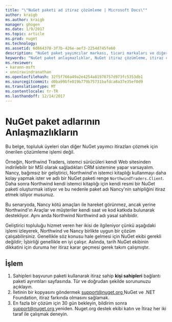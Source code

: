 ```yaml
---
title: "\"NuGet paketi ad itiraz çözümleme | Microsoft Docs\""
author: kraigb
ms.author: kraigb
manager: ghogen
ms.date: 1/9/2017
ms.topic: article
ms.prod: nuget
ms.technology: 
ms.assetid: 6d664378-3f7b-426e-aef3-2254d745fe60
description: "NuGet paket yayımcılar markası, ticari markaları ve diğer çakışma durumlarında ilgili arasındaki uyuşmazlıkların çözümü çözmek için işlemi."
keywords: "NuGet paket anlaşmazlıklar, NuGet itiraz çözümleme, itiraz çözümleme işlemi"
ms.reviewer:
- karann-msft
- unniravindranathan
ms.openlocfilehash: 32f5f766a49a2e4254a81978757d973fc5353db1
ms.sourcegitcommit: d0ba99bfe019b779b75731bafdca8a37e35ef0d9
ms.translationtype: MT
ms.contentlocale: tr-TR
ms.lasthandoff: 12/14/2017
---
```

# <a name="resolving-disputes-over-nuget-package-names"></a>NuGet paket adlarının Anlaşmazlıkların

Bu belge, topluluk üyeleri olan diğer NuGet yayımcı itirazları çözmek için önerilen çözümleme işlemi değil.  

Örneğin, Northwind Traders, istemci sürücüleri kendi Web sitesinden indirilebilir bir MSI olarak sağladıkları CRM sistemine yapar varsayalım. Nancy, bağımsız bir geliştirici, Northwind'ın istemci kitaplığı kullanmayı daha kolay yapmak ister ve adlı bir NuGet paketi renge `NorthwindTraders.Client`. Daha sonra Northwind kendi istemci kitaplığı için kendi resmi bir NuGet paketi oluşturmak istiyor ve bu nedenle paket adı Nancy'nin sahipliğini itiraz etmek istiyor musunuz.

Bu senaryoda, Nancy kötü amaçları ile hareket görünmez, ancak yerine Northwind'ın Araçlar ve müşteriler kendi saat ve kod katkıda bulunarak destekliyor. Aynı anda Northwind Northwind adı yasal sahibidir.

Geliştirici topluluğu hizmet veren her ikisi de ilgileniyor çünkü aşağıdaki işlemi izleyerek, Northwind ve Nancy birlikte uygun bir çözüm çalışabilirsiniz. Genellikle söz konusu hale gelmesi için NuGet ekibi gerekli değildir; İşbirliği genellikle en iyi çalışır. Aslında, tarih NuGet ekibinin dikkatini için duruma her itiraz karar geçmesi gerek takım çalışmıştır.


## <a name="process"></a>İşlem

1. Sahipleri başvurun paketi kullanarak itiraz sahip **kişi sahipleri** bağlantı paketi ayrıntıları sayfasında. Tür ve doğrudan şekilde sorununuzu açıklayın.
2. İletinin bir kopyasını göndermek [ support@nuget.org ](mailto:support@nuget.org) NuGet ve .NET Foundation, itiraz farkında olmasını sağlamak.
3. En fazla bir çözüm için 30 gün bekleyin, bildirim sonra [ support@nuget.org ](mailto:support@nuget.org) yeniden. Nuget.org destek ekibi katın ve İtiraz her iki taraf ile çalışmak deneyin.
